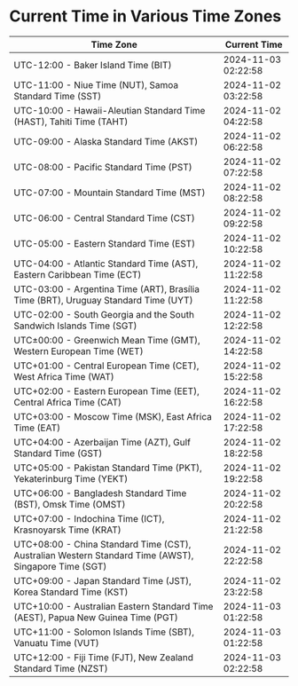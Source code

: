 # Current Time in Various Time Zones

| Time Zone | Current Time |
|-----------|--------------|
| UTC-12:00 - Baker Island Time (BIT) | 2024-11-03 02:22:58 |
| UTC-11:00 - Niue Time (NUT), Samoa Standard Time (SST) | 2024-11-02 03:22:58 |
| UTC-10:00 - Hawaii-Aleutian Standard Time (HAST), Tahiti Time (TAHT) | 2024-11-02 04:22:58 |
| UTC-09:00 - Alaska Standard Time (AKST) | 2024-11-02 06:22:58 |
| UTC-08:00 - Pacific Standard Time (PST) | 2024-11-02 07:22:58 |
| UTC-07:00 - Mountain Standard Time (MST) | 2024-11-02 08:22:58 |
| UTC-06:00 - Central Standard Time (CST) | 2024-11-02 09:22:58 |
| UTC-05:00 - Eastern Standard Time (EST) | 2024-11-02 10:22:58 |
| UTC-04:00 - Atlantic Standard Time (AST), Eastern Caribbean Time (ECT) | 2024-11-02 11:22:58 |
| UTC-03:00 - Argentina Time (ART), Brasília Time (BRT), Uruguay Standard Time (UYT) | 2024-11-02 11:22:58 |
| UTC-02:00 - South Georgia and the South Sandwich Islands Time (SGT) | 2024-11-02 12:22:58 |
| UTC±00:00 - Greenwich Mean Time (GMT), Western European Time (WET) | 2024-11-02 14:22:58 |
| UTC+01:00 - Central European Time (CET), West Africa Time (WAT) | 2024-11-02 15:22:58 |
| UTC+02:00 - Eastern European Time (EET), Central Africa Time (CAT) | 2024-11-02 16:22:58 |
| UTC+03:00 - Moscow Time (MSK), East Africa Time (EAT) | 2024-11-02 17:22:58 |
| UTC+04:00 - Azerbaijan Time (AZT), Gulf Standard Time (GST) | 2024-11-02 18:22:58 |
| UTC+05:00 - Pakistan Standard Time (PKT), Yekaterinburg Time (YEKT) | 2024-11-02 19:22:58 |
| UTC+06:00 - Bangladesh Standard Time (BST), Omsk Time (OMST) | 2024-11-02 20:22:58 |
| UTC+07:00 - Indochina Time (ICT), Krasnoyarsk Time (KRAT) | 2024-11-02 21:22:58 |
| UTC+08:00 - China Standard Time (CST), Australian Western Standard Time (AWST), Singapore Time (SGT) | 2024-11-02 22:22:58 |
| UTC+09:00 - Japan Standard Time (JST), Korea Standard Time (KST) | 2024-11-02 23:22:58 |
| UTC+10:00 - Australian Eastern Standard Time (AEST), Papua New Guinea Time (PGT) | 2024-11-03 01:22:58 |
| UTC+11:00 - Solomon Islands Time (SBT), Vanuatu Time (VUT) | 2024-11-03 01:22:58 |
| UTC+12:00 - Fiji Time (FJT), New Zealand Standard Time (NZST) | 2024-11-03 02:22:58 |
